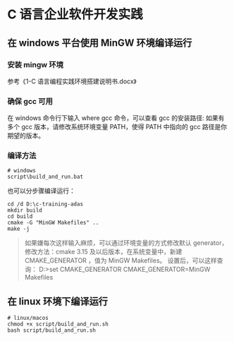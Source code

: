 # C 语言企业软件开发实践

## 在 windows 平台使用 MinGW 环境编译运行

### 安装 mingw 环境

参考《1-C 语言编程实践环境搭建说明书.docx》

### 确保 gcc 可用

在 windows 命令行下输入 where gcc 命令，可以查看 gcc 的安装路径:
如果有多个 gcc 版本，请修改系统环境变量 PATH，使得 PATH 中指向的 gcc 路径是你期望的版本。

### 编译方法

```shell
# windows
script\build_and_run.bat
```

也可以分步骤编译运行：

```shell
cd /d D:\c-training-adas
mkdir build
cd build
cmake -G "MinGW Makefiles" ..
make -j
```

> 如果嫌每次这样输入麻烦，可以通过环境变量的方式修改默认 generator，修改方法：cmake 3.15 及以后版本，在系统变量中，新建 CMAKE_GENERATOR ，值为 MinGW Makefiles。
> 设置后，可以这样查询：
> D:\>set CMAKE_GENERATOR
> CMAKE_GENERATOR=MinGW Makefiles

## 在 linux 环境下编译运行

```shell
# linux/macos
chmod +x script/build_and_run.sh
bash script/build_and_run.sh
```
